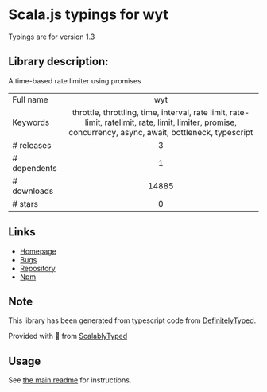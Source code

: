
# Scala.js typings for wyt

Typings are for version 1.3

## Library description:
A time-based rate limiter using promises

|                    |                 |
| ------------------ | :-------------: |
| Full name          | wyt |
| Keywords           | throttle, throttling, time, interval, rate limit, rate-limit, ratelimit, rate, limit, limiter, promise, concurrency, async, await, bottleneck, typescript |
| # releases         | 3 |
| # dependents       | 1 |
| # downloads        | 14885 |
| # stars            | 0 |

## Links
- [Homepage](https://github.com/maxkueng/wyt)
- [Bugs](https://github.com/maxkueng/wyt/issues)
- [Repository](https://github.com/maxkueng/wyt)
- [Npm](https://www.npmjs.com/package/wyt)
    


## Note
This library has been generated from typescript code from [DefinitelyTyped](https://definitelytyped.org).

Provided with :purple_heart: from [ScalablyTyped](https://github.com/oyvindberg/ScalablyTyped)

## Usage
See [the main readme](../../readme.md) for instructions.


